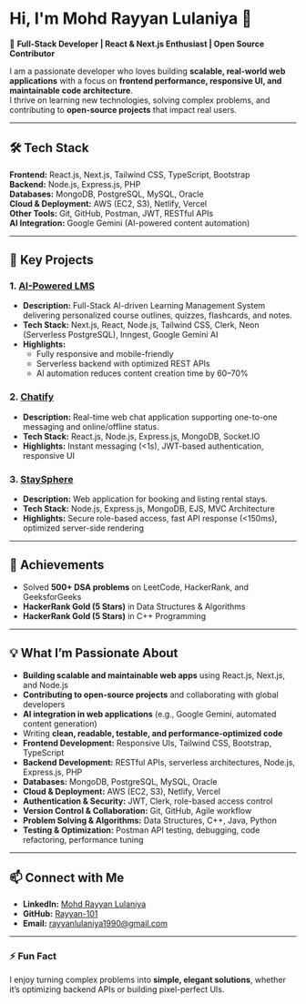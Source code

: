 # Hi, I'm Mohd Rayyan Lulaniya 👋

🌟 **Full-Stack Developer | React & Next.js Enthusiast | Open Source Contributor**

I am a passionate developer who loves building **scalable, real-world web applications** with a focus on **frontend performance, responsive UI, and maintainable code architecture**.  
I thrive on learning new technologies, solving complex problems, and contributing to **open-source projects** that impact real users.

---

## 🛠️ Tech Stack

**Frontend:** React.js, Next.js, Tailwind CSS, TypeScript, Bootstrap  
**Backend:** Node.js, Express.js, PHP  
**Databases:** MongoDB, PostgreSQL, MySQL, Oracle  
**Cloud & Deployment:** AWS (EC2, S3), Netlify, Vercel  
**Other Tools:** Git, GitHub, Postman, JWT, RESTful APIs  
**AI Integration:** Google Gemini (AI-powered content automation)  

---

## 🌟 Key Projects

### 1. [AI-Powered LMS](https://github.com/Rayyan-101/AI-LMS)
- **Description:** Full-Stack AI-driven Learning Management System delivering personalized course outlines, quizzes, flashcards, and notes.  
- **Tech Stack:** Next.js, React, Node.js, Tailwind CSS, Clerk, Neon (Serverless PostgreSQL), Inngest, Google Gemini AI  
- **Highlights:** 
  - Fully responsive and mobile-friendly  
  - Serverless backend with optimized REST APIs  
  - AI automation reduces content creation time by 60–70%  

### 2. [Chatify](https://github.com/Rayyan-101/Chatify)
- **Description:** Real-time web chat application supporting one-to-one messaging and online/offline status.  
- **Tech Stack:** React.js, Node.js, Express.js, MongoDB, Socket.IO  
- **Highlights:** Instant messaging (<1s), JWT-based authentication, responsive UI  

### 3. [StaySphere](https://github.com/Rayyan-101/StaySphere)
- **Description:** Web application for booking and listing rental stays.  
- **Tech Stack:** Node.js, Express.js, MongoDB, EJS, MVC Architecture  
- **Highlights:** Secure role-based access, fast API response (<150ms), optimized server-side rendering  

---

## 🚀 Achievements

- Solved **500+ DSA problems** on LeetCode, HackerRank, and GeeksforGeeks  
- **HackerRank Gold (5 Stars)** in Data Structures & Algorithms  
- **HackerRank Gold (5 Stars)** in C++ Programming  

---

## 💡 What I’m Passionate About

- **Building scalable and maintainable web apps** using React.js, Next.js, and Node.js  
- **Contributing to open-source projects** and collaborating with global developers  
- **AI integration in web applications** (e.g., Google Gemini, automated content generation)  
- Writing **clean, readable, testable, and performance-optimized code**  
- **Frontend Development:** Responsive UIs, Tailwind CSS, Bootstrap, TypeScript  
- **Backend Development:** RESTful APIs, serverless architectures, Node.js, Express.js, PHP  
- **Databases:** MongoDB, PostgreSQL, MySQL, Oracle  
- **Cloud & Deployment:** AWS (EC2, S3), Netlify, Vercel  
- **Authentication & Security:** JWT, Clerk, role-based access control  
- **Version Control & Collaboration:** Git, GitHub, Agile workflow  
- **Problem Solving & Algorithms:** Data Structures, C++, Java, Python  
- **Testing & Optimization:** Postman API testing, debugging, code refactoring, performance tuning

---

## 📫 Connect with Me

- **LinkedIn:** [Mohd Rayyan Lulaniya](https://www.linkedin.com/in/mohd-rayyan-lulaniya)  
- **GitHub:** [Rayyan-101](https://github.com/Rayyan-101)  
- **Email:** rayyanlulaniya1990@gmail.com  

---

### ⚡ Fun Fact

I enjoy turning complex problems into **simple, elegant solutions**, whether it’s optimizing backend APIs or building pixel-perfect UIs.  

